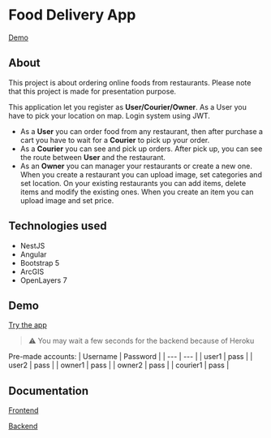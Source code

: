 # Food Delivery App
[Demo](#demo)

## About
This project is about ordering online foods from restaurants. Please note that this project is made for presentation purpose.

This application let you register as **User/Courier/Owner**. As a User you have to pick your location on map. Login system using JWT.
- As a **User** you can order food from any restaurant, then after purchase a cart you have to wait for a **Courier** to pick up your order.
- As a **Courier** you can see and pick up orders. After pick up, you can see the route between **User** and the restaurant.
- As an **Owner** you can manager your restaurants or create a new one. When you create a restaurant you can upload image, set categories and set location. On your existing restaurants you can add items, delete items and modify the existing ones. When you create an item you can upload image and set price.

## Technologies used
- NestJS
- Angular
- Bootstrap 5
- ArcGIS
- OpenLayers 7

## Demo
[Try the app](https://mb-food-delivery-client.herokuapp.com)
> :warning:
> You may wait a few seconds for the backend because of Heroku

Pre-made accounts:
| Username | Password |
| --- | --- |
| user1 | pass |
| user2 | pass |
| owner1 | pass |
| owner2 | pass |
| courier1 | pass |

## Documentation
[Frontend](https://github.com/marcellbld/food-delivery-project/tree/main/food-delivery-client)

[Backend](https://github.com/marcellbld/food-delivery-project/tree/main/food-delivery-app)

